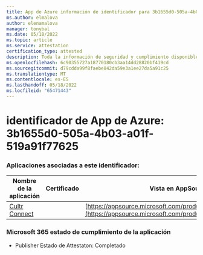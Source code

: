 ```yaml
---
title: App de Azure información de identificador para 3b1655d0-505a-4b03-a01f-519a91f77625
ms.author: elmalova
author: elenamalova
manager: tonybal
ms.date: 05/18/2022
ms.topic: article
ms.service: attestation
certification_type: attested
description: Toda la información de seguridad y cumplimiento disponible para 3b1655d0-505a-4b03-a01f-519a91f77625.
ms.openlocfilehash: 6c90355727a18770180cb3aa14dd28820bf419cd
ms.sourcegitcommit: d79cdda99f8faebe842da59e3a1ee27da5a91c25
ms.translationtype: MT
ms.contentlocale: es-ES
ms.lasthandoff: 05/18/2022
ms.locfileid: "65471443"
---
```

# <a name="azure-app-id-3b1655d0-505a-4b03-a01f-519a91f77625"></a>identificador de App de Azure: 3b1655d0-505a-4b03-a01f-519a91f77625


### <a name="apps-associated-with-this-id"></a>Aplicaciones asociadas a este identificador:
| **Nombre de la aplicación** | **Certificado** | **Vista en AppSource** |
|--------------|---------------|-----------------------|
| [Cultr Connect](../forward/WA200003008.md) |  | [https://appsource.microsoft.com/product/office/WA200003008](https://appsource.microsoft.com/product/office/WA200003008) |

### <a name="microsoft-365-app-compliance-status"></a>Microsoft 365 estado de cumplimiento de la aplicación
- Publisher Estado de Attestaton: Completado
